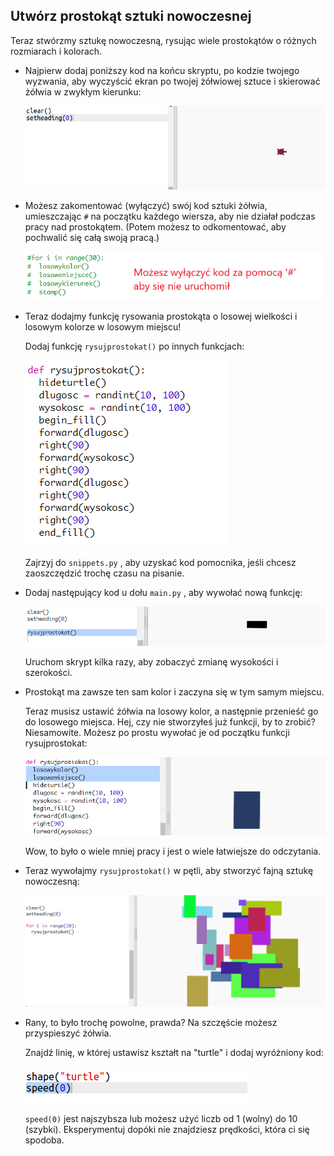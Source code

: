 ## Utwórz prostokąt sztuki nowoczesnej

Teraz stwórzmy sztukę nowoczesną, rysując wiele prostokątów o różnych rozmiarach i kolorach.

+ Najpierw dodaj poniższy kod na końcu skryptu, po kodzie twojego wyzwania, aby wyczyścić ekran po twojej żółwiowej sztuce i skierować żółwia w zwykłym kierunku:
    
    ![zrzut ekranu](images/modern-reset.png)

+ Możesz zakomentować (wyłączyć) swój kod sztuki żółwia, umieszczając `#` na początku każdego wiersza, aby nie działał podczas pracy nad prostokątem. (Potem możesz to odkomentować, aby pochwalić się całą swoją pracą.)
    
    ![zrzut ekranu](images/modern-comment.png)

+ Teraz dodajmy funkcję rysowania prostokąta o losowej wielkości i losowym kolorze w losowym miejscu!
    
    Dodaj funkcję `rysujprostokat()` po innych funkcjach:
    
    ![zrzut ekranu](images/modern-rect-function.png)
    
    Zajrzyj do `snippets.py` , aby uzyskać kod pomocnika, jeśli chcesz zaoszczędzić trochę czasu na pisanie.

+ Dodaj następujący kod u dołu `main.py` , aby wywołać nową funkcję:
    
    ![zrzut ekranu](images/modern-call-rect.png)
    
    Uruchom skrypt kilka razy, aby zobaczyć zmianę wysokości i szerokości.

+ Prostokąt ma zawsze ten sam kolor i zaczyna się w tym samym miejscu.
    
    Teraz musisz ustawić żółwia na losowy kolor, a następnie przenieść go do losowego miejsca. Hej, czy nie stworzyłeś już funkcji, by to zrobić? Niesamowite. Możesz po prostu wywołać je od początku funkcji rysujprostokat:
    
    ![zrzut ekranu](images/modern-random-rect.png)
    
    Wow, to było o wiele mniej pracy i jest o wiele łatwiejsze do odczytania.

+ Teraz wywołajmy `rysujprostokat()` w pętli, aby stworzyć fajną sztukę nowoczesną:
    
    ![zrzut ekranu](images/modern-rect-art.png)

+ Rany, to było trochę powolne, prawda? Na szczęście możesz przyspieszyć żółwia.
    
    Znajdź linię, w której ustawisz kształt na "turtle" i dodaj wyróżniony kod:
    
    ![zrzut ekranu](images/modern-speed.png)
    
    `speed(0)` jest najszybsza lub możesz użyć liczb od 1 (wolny) do 10 (szybki). Eksperymentuj dopóki nie znajdziesz prędkości, która ci się spodoba.